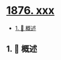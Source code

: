 # [1876. xxx](https://github.com/Tdahuyou/TNotes.leetcode/tree/main/notes/1876.%20xxx)

<!-- region:toc -->

- [1. 📝 概述](#1--概述)

<!-- endregion:toc -->

## 1. 📝 概述
